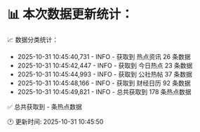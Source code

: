 📊 本次数据更新统计：
==========================

📈 数据分类统计：
- 2025-10-31 10:45:40,731 - INFO - 获取到 热点资讯 26 条数据
- 2025-10-31 10:45:42,447 - INFO - 获取到 今日热点 23 条数据
- 2025-10-31 10:45:44,993 - INFO - 获取到 公社热帖 37 条数据
- 2025-10-31 10:45:48,166 - INFO - 获取到 财经日历 92 条数据
- 2025-10-31 10:45:49,821 - INFO - 总共获取到 178 条热点数据

✅ 总共获取到 - 条热点数据

🕐 更新时间: 2025-10-31 10:45:50
